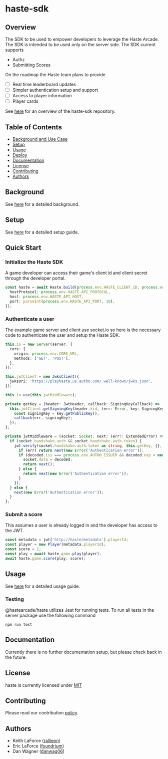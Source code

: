 # haste-sdk

## Overview

The SDK to be used to empower developers to leverage the Haste Arcade. The SDK is intended to be used only on the server side. The SDK current supports

- Authz
- Submitting Scores

On the roadmap the Haste team plans to provide

- [ ] Real time leaderboard updates
- [ ] Simpler authentication setup and support
- [ ] Access to player information
- [ ] Player cards

See [here](https://github.com/playhaste/haste-sdk/blob/main/README.md) for an overview of the haste-sdk repository.

<Add deploy badge here>

## Table of Contents

- [Background and Use Case](#background)
- [Setup](#setup)
- [Usage](#usage)
- [Deploy](#deploy)
- [Documentation](#documentation)
- [License](#license)
- [Contributing](#contributing)
- [Authors](#authors)

## Background

See [here](https://github.com/playhaste/haste-sdk/blob/main/README.md#Background) for a detailed background.

## Setup

See [here](https://github.com/playhaste/haste-sdk/blob/main/README.md#Setup) for a detailed setup guide.

## Quick Start

### Initialize the Haste SDK

A game developer can access their game's client id and client secret through the developer portal.

```typescript
const haste = await Haste.build(process.env.HASTE_CLIENT_ID, process.env.HASTE_CLIENT_SECRET, {
  hostProtocol: process.env.HASTE_API_PROTOCOL,
  host: process.env.HASTE_API_HOST,
  port: parseInt(process.env.HASTE_API_PORT, 10),
});
```

### Authenticate a user

The example game server and client use socket.io so here is the necessary code to authenticate the user and setup the Haste SDK.

```typescript
this.io = new Server(server, {
  cors: {
    origin: process.env.CORS_URL,
    methods: ['GET', 'POST'],
  },
});

this.jwtClient = new JwksClient({
  jwksUri: 'https://playhaste.us.auth0.com/.well-known/jwks.json',
});

this.io.use(this.jwtMiddleware);

private getKey = (header: JwtHeader, callback: SigningKeyCallback) => {
  this.jwtClient.getSigningKey(header.kid, (err: Error, key: SigningKey) => {
    const signingKey = key.getPublicKey();
    callback(err, signingKey);
  });
};

private jwtMiddleware = (socket: Socket, next: (err?: ExtendedError) => void) => {
  if (socket.handshake.auth && socket.handshake.auth.token) {
    jwt.verify(socket.handshake.auth.token as string, this.getKey, {}, (err, decoded) => {
      if (err) return next(new Error('Authentication error'));
      if (decoded.iss === process.env.AUTH0_ISSUER && decoded.exp > new Date().getTime() / 1000) {
        socket.data = decoded;
        return next();
      } else {
        return next(new Error('Authentication error'));
      }
    });
  } else {
    next(new Error('Authentication error'));
  }
};

```

### Submit a score

This assumes a user is already logged in and the developer has access to the JWT.

```typescript
const metadata = jwt['http://haste/metadata'].playerId;
const player = new Player(metadata.playerId);
const score = 1;
const play = await haste.game.play(player);
await haste.game.score(play, score);
```

## Usage

See [here](https://github.com/playhaste/haste-sdk/blob/main/README.md#Usage) for a detailed usage guide.

### Testing

@hastearcade/haste utilizes Jest for running tests. To run all tests in the server package use the following command

`npm run test`

## Documentation

Currently there is no further documentation setup, but please check back in the future.

## License

haste is currently licensed under [MIT](https://github.com/playhaste/haste-sdk/blob/main/LICENSE)

## Contributing

Please read our contribution [policy](https://github.com/playhaste/haste-sdk/blob/main/CONTRIBUTING.md).

## Authors

- Keith LaForce ([rallieon](https://github.com/rallieon/))
- Eric LaForce ([foundrium](https://github.com/foundrium/))
- Dan Wagner ([danwag06](https://github.com/danwag06))
